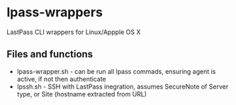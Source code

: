 # lpass-wrappers
LastPass CLI wrappers for Linux/Appple OS X

Files and functions
--------------------
* lpass-wrapper.sh  - can be run all lpass commads, ensuring agent is active, if not then authenticate
* lpssh.sh - SSH with LastPass inegration, assumes SecureNote of Server type, or Site (hostname extracted from URL)
